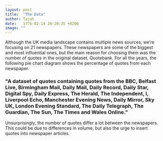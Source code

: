 ```yaml
---
layout: post
title:  "The Data"
author: Tajat
date:   1776-02-14 20:20:35 +0200
image: ""
---
```

Although the UK media landscape contains multiple news sources, we’re focusing on 21 newspapers.
 These newspapers are some of the biggest and most influential ones, but the main reason for choosing them was the number of quotes in the original dataset, Quotebank. For all the years, the following pie chart diagram shows the percentage of quotes from each newspaper. 
 
 ### "A dataset of quotes containing quotes from the BBC, Belfast Live, Birmingham Mail, Daily Mail, Daily Record, Daily Star, Digital Spy, Daily Express, The Herald, The Independent, I, Liverpool Echo, Manchester Evening News, Daily Mirror, Sky UK, London Evening Standard, The Daily Telegraph, The Guardian, The Sun, The Times and Wales Online." ###
 
 Unsurprisingly, the number of quotes differ a lot between the newspapers. This could be due to differences in volume, but also the urge to insert quotes into newspaper articles.

<!--more-->